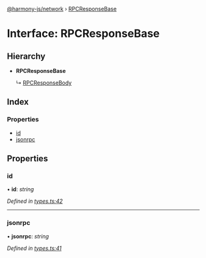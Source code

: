 [@harmony-js/network](../globals.md) › [RPCResponseBase](rpcresponsebase.md)

# Interface: RPCResponseBase

## Hierarchy

* **RPCResponseBase**

  ↳ [RPCResponseBody](rpcresponsebody.md)

## Index

### Properties

* [id](rpcresponsebase.md#id)
* [jsonrpc](rpcresponsebase.md#jsonrpc)

## Properties

###  id

• **id**: *string*

*Defined in [types.ts:42](https://github.com/FireStack-Lab/Harmony-sdk-core/blob/a192dab/packages/harmony-network/src/types.ts#L42)*

___

###  jsonrpc

• **jsonrpc**: *string*

*Defined in [types.ts:41](https://github.com/FireStack-Lab/Harmony-sdk-core/blob/a192dab/packages/harmony-network/src/types.ts#L41)*
